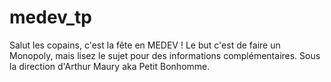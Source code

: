 # medev_tp
Salut les copains, c'est la fête en MEDEV !
Le but c'est de faire un Monopoly, mais lisez le sujet pour des informations complémentaires.
Sous la direction d'Arthur Maury aka Petit Bonhomme.
